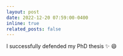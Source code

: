 ```yaml
---
layout: post
date: 2022-12-20 07:59:00-0400
inline: true
related_posts: false
---
```


I successfully defended my PhD thesis :sparkles: :smile:
